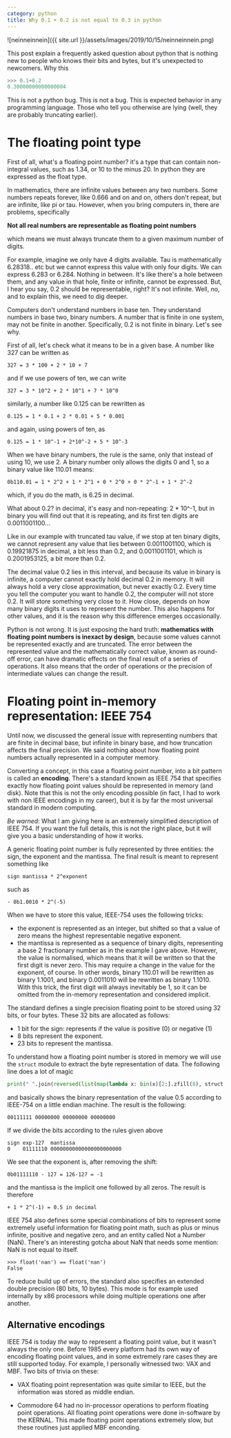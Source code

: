 ```yaml
---
category: python
title: Why 0.1 + 0.2 is not equal to 0.3 in python
---
```


![neinneinnein]({{ site.url }}/assets/images/2019/10/15/neinneinnein.png)

This post explain a frequently asked question about python that is nothing new to people who knows their bits and bytes,
but it's unexpected to newcomers. Why this

```python
>>> 0.1+0.2
0.30000000000000004
```

This is not a python bug. This is not a bug. This is expected behavior in any programming language. Those who tell you otherwise
are lying (well, they are probably truncating earlier).

# The floating point type

First of all, what's a floating point number? it's a type that can contain
non-integral values, such as 1.34, or 10 to the minus 20.  In python they are
expressed as the float type.

In mathematics, there are infinite values between any two numbers. Some numbers
repeats forever, like 0.666 and on and on, others don't repeat, but are
infinite, like pi or tau.  However, when you bring computers in, there are
problems, specifically


**Not all real numbers are representable as floating point numbers**

which means we must always truncate them to a given maximum number of digits.

For example, imagine we only have 4 digits available. Tau is mathematically
6.28318.. etc but we cannot express this value with only four digits. We can
express 6.283 or 6.284. Nothing in between.  It's like there's a hole between
them, and any value in that hole, finite or infinite, cannot be expressed.
But, I hear you say, 0.2 should be representable, right? It's not infinite.
Well, no, and to explain this, we need to dig deeper.

Computers don't understand numbers in base ten. They understand numbers in base
two, binary numbers. A number that is finite in one system, may not be finite
in another. Specifically, 0.2 is not finite in binary. Let's see why.

First of all, let's check what it means to be in a given base. A number like 327 can be written as 

    327 = 3 * 100 + 2 * 10 + 7

and if we use powers of ten, we can write

    327 = 3 * 10^2 + 2 * 10^1 + 7 * 10^0

similarly, a number like 0.125 can be rewritten as

    0.125 = 1 * 0.1 + 2 * 0.01 + 5 * 0.001

and again, using powers of ten, as

    0.125 = 1 * 10^-1 + 2*10^-2 + 5 * 10^-3

When we have binary numbers, the rule is the same, only that instead of using 10, we use 2. 
A binary number only allows the digits 0 and 1, so a binary value like 110.01 means:

    0b110.01 = 1 * 2^2 + 1 * 2^1 + 0 * 2^0 + 0 * 2^-1 + 1 * 2^-2

which, if you do the math, is 6.25 in decimal.

What about 0.2? in decimal, it's easy and non-repeating: 2 * 10^-1, but in
binary you will find out that it is repeating, and its first ten digits
are 0.0011001100... 

Like in our example with truncated tau value, if we stop at ten binary digits,
we cannot represent any value that lies between 0.0011001100, which is
0.19921875 in decimal, a bit less than 0.2, and 0.0011001101, which 
is 0.2001953125, a bit more than 0.2.

The decimal value 0.2 lies in this interval, and because its value in binary is
infinite, a computer cannot exactly hold decimal 0.2 in memory. It will always
hold a very close approximation, but never exactly 0.2. Every time you tell the
computer you want to handle 0.2, the computer will not store 0.2. It will
store something very close to it. How close, depends on how many binary digits
it uses to represent the number. This also happens for other values, and it is
the reason why this difference emerges occasionally. 

Python is not wrong. It is just exposing the hard truth: **mathematics with
floating point numbers is inexact by design**, because some values cannot be
represented exactly and are truncated. The error between the represented value
and the mathematically correct value, known as round-off error, can have
dramatic effects on the final result of a series of operations.  It also means
that the order of operations or the precision of intermediate values can change
the result.

# Floating point in-memory representation: IEEE 754

Until now, we discussed the general issue with representing numbers that are 
finite in decimal base, but infinite in binary base, and how truncation affects
the final precision. We said nothing about how floating point numbers actually 
represented in a computer memory.

Converting a concept, in this case a floating point number, into a bit pattern is
called an **encoding**. There's a standard known as IEEE 754 that specifies
exactly how floating point values should be represented in memory (and disk).
Note that this is not the only encoding possible (in fact, I had to work with
non IEEE encodings in my career), but it is by far the most universal standard
in modern computing.

*Be warned*: What I am giving here is an extremely simplified description of IEEE 754.
If you want the full details, this is not the right place, but it will give you a basic
understanding of how it works.

A generic floating point number is fully represented by three entities: the sign,
the exponent and the mantissa. The final result is meant to represent something like

    sign mantissa * 2^exponent

such as
    
    - 0b1.0010 * 2^(-5)

When we have to store this value, IEEE-754 uses the following tricks:

- the exponent is represented as an integer, but shifted so that a value of zero
  means the highest representable negative exponent.
- the mantissa is represented as a sequence of binary digits, representing a
  base 2 fractionary number as in the example I gave above. However,
  the value is normalised, which means that it will be written so that the first
  digit is never zero. This may require a change in the value for the exponent,
  of course.  In other words, binary 110.01 will be rewritten as binary 1.1001,
  and binary 0.0011010 will be rewritten as binary 1.1010. With this
  trick, the first digit will always inevitably be 1, so it can be omitted
  from the in-memory representation and considered implicit.

The standard defines a single precision floating point to be stored using 32 bits, or four bytes.
These 32 bits are allocated as follows:

- 1 bit for the sign: represents if the value is positive (0) or negative (1)
- 8 bits represent the exponent.
- 23 bits to represent the mantissa.

To understand how a floating point number is stored in memory we will use the
``struct`` module to extract the byte representation of data. The following line
does a lot of magic

```python
print(" ".join(reversed(list(map(lambda x: bin(x)[2:].zfill(8), struct.pack('@f', 0.5))))))
```

and basically shows the binary representation of the value 0.5 according to IEEE-754 on
a little endian machine. The result is the following:

    00111111 00000000 00000000 00000000                                                     

If we divide the bits according to the rules given above


    sign exp-127  mantissa                                                                  
    0    01111110 00000000000000000000000                                                   

We see that the exponent is, after removing the shift:

    0b01111110 - 127 = 126-127 = -1

and the mantissa is the implicit one followed by all zeros. The result is therefore

    + 1 * 2^(-1) = 0.5 in decimal

IEEE 754 also defines some special combinations of bits to represent some
extremely useful information for floating point math, such as plus or minus
infinite, positive and negative zero, and an entity called Not a Number (NaN).
There's an interesting gotcha about NaN that needs some mention: NaN is not
equal to itself.

    >>> float('nan') == float('nan')
    False

To reduce build up of errors, the standard also specifies an extended double
precision (80 bits, 10 bytes).  This mode is for example used internally by x86
processors while doing multiple operations one after another. 

## Alternative encodings

IEEE 754 is today _the_ way to represent a floating point value, but it wasn't
always the only one.  Before 1985 every platform had its own way of encoding
floating point values, and in some extremely rare cases they
are still supported today. For example, I personally witnessed two: VAX and
MBF. Two bits of trivia on these:

- VAX floating point representation was quite similar to IEEE, but the
  information was stored as middle endian.

- Commodore 64 had no in-processor operations to perform floating point
  operations.  All floating point operations were done in-software by the
  KERNAL. This made floating point operations extremely slow, but these routines
  just applied MBF enconding.

